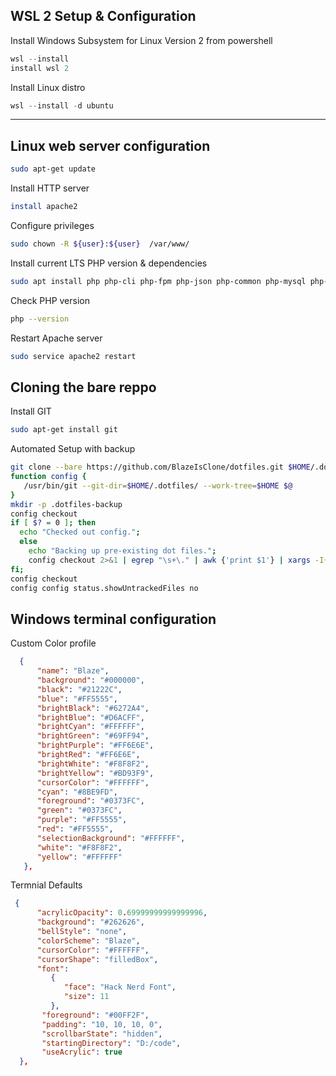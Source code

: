 ## WSL 2 Setup & Configuration

Install Windows Subsystem for Linux Version 2 from powershell

```powershell
wsl --install
install wsl 2
```

Install Linux distro

```powershell
wsl --install -d ubuntu
```

---


## Linux web server configuration

```bash
sudo apt-get update
```

Install HTTP server

```bash
install apache2
```

Configure privileges

```bash
sudo chown -R ${user}:${user}  /var/www/
```

Install current LTS PHP version & dependencies

```bash
sudo apt install php php-cli php-fpm php-json php-common php-mysql php-zip php-gd php-mbstring php-curl php-xml php-pear php-bcmath
```

Check PHP version

```bash
php --version
```

Restart Apache server

```bash
sudo service apache2 restart
```

## Cloning the bare reppo

Install GIT

```bash
sudo apt-get install git
```

Automated Setup with backup

```bash
git clone --bare https://github.com/BlazeIsClone/dotfiles.git $HOME/.dotfiles
function config {
   /usr/bin/git --git-dir=$HOME/.dotfiles/ --work-tree=$HOME $@
}
mkdir -p .dotfiles-backup
config checkout
if [ $? = 0 ]; then
  echo "Checked out config.";
  else
    echo "Backing up pre-existing dot files.";
    config checkout 2>&1 | egrep "\s+\." | awk {'print $1'} | xargs -I{} mv {} .dotfiles-backup/{}
fi;
config checkout
config config status.showUntrackedFiles no
```

## Windows terminal configuration

Custom Color profile

```json
  {
      "name": "Blaze",
      "background": "#000000",
      "black": "#21222C",
      "blue": "#FF5555",
      "brightBlack": "#6272A4",
      "brightBlue": "#D6ACFF",
      "brightCyan": "#FFFFFF",
      "brightGreen": "#69FF94",
      "brightPurple": "#FF6E6E",
      "brightRed": "#FF6E6E",
      "brightWhite": "#F8F8F2",
      "brightYellow": "#BD93F9",
      "cursorColor": "#FFFFFF",
      "cyan": "#8BE9FD",
      "foreground": "#0373FC",
      "green": "#0373FC",
      "purple": "#FF5555",
      "red": "#FF5555",
      "selectionBackground": "#FFFFFF",
      "white": "#F8F8F2",
      "yellow": "#FFFFFF"
   },
```


Termnial Defaults

```json
 {
      "acrylicOpacity": 0.69999999999999996,
      "background": "#262626",
      "bellStyle": "none",
      "colorScheme": "Blaze",
      "cursorColor": "#FFFFFF",
      "cursorShape": "filledBox",
      "font":
         {
            "face": "Hack Nerd Font",
            "size": 11
         },
       "foreground": "#00FF2F",
       "padding": "10, 10, 10, 0",
       "scrollbarState": "hidden",
       "startingDirectory": "D:/code",
       "useAcrylic": true
  },

```
